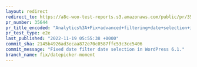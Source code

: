 ```yaml
---
layout: redirect
redirect_to: https://a8c-woo-test-reports.s3.amazonaws.com/public/pr/35644/e2e/index.html
pr_number: 35644
pr_title_encoded: "Analytics%3A+Fix+advanced+filtering+date+selection+in+WordPress+6.1."
pr_test_type: e2e
last_published: "2022-11-19 05:55:38 +0000"
commit_sha: 2145b4926ad3ecaa872e70c0587ffc53c3cc5406
commit_message: "Fixed date filter date selection in WordPress 6.1."
branch_name: fix/datepicker-moment
---
```

